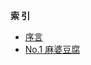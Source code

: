 <!-- _index_kitchen.md -->
<strong>索 引</strong>
 * [序言](_md/_kitchen/20201230_prolog.md)
 * [No.1 麻婆豆腐](_md/_kitchen/20201230_chapter1.md)